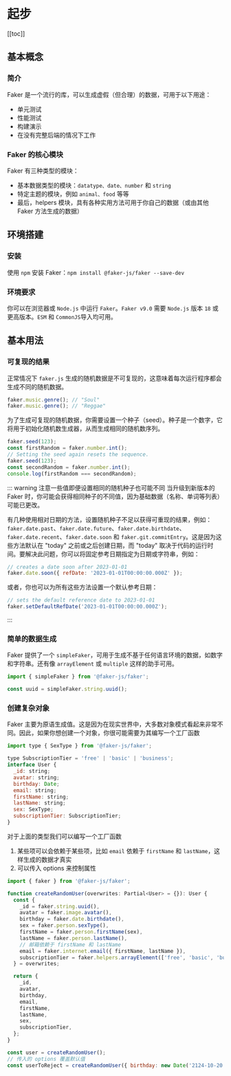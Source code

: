 # 起步

[[toc]]

## 基本概念

### 简介

Faker 是一个流行的库，可以生成虚假（但合理）的数据，可用于以下用途：

- 单元测试
- 性能测试
- 构建演示
- 在没有完整后端的情况下工作

### Faker 的核心模块

Faker 有三种类型的模块：

- 基本数据类型的模块：`datatype、date、number` 和 `string`
- 特定主题的模块，例如 `animal、food` 等等
- 最后，helpers 模块，具有各种实用方法可用于你自己的数据（或由其他 Faker 方法生成的数据）

## 环境搭建

### 安装

使用 `npm` 安装 Faker：`npm install @faker-js/faker --save-dev`

### 环境要求

你可以在浏览器或 `Node.js` 中运行 `Faker`。`Faker v9.0` 需要 `Node.js` 版本 `18` 或更高版本。`ESM` 和 `CommonJS`导入均可用。

## 基本用法

### 可复现的结果

正常情况下 `faker.js` 生成的随机数据是不可复现的，这意味着每次运行程序都会生成不同的随机数据。

```js
faker.music.genre(); // "Soul"
faker.music.genre(); // "Reggae"
```

为了生成可复现的随机数据，你需要设置一个种子（seed）。种子是一个数字，它将用于初始化随机数生成器，从而生成相同的随机数序列。

```js
faker.seed(123);
const firstRandom = faker.number.int();
// Setting the seed again resets the sequence.
faker.seed(123);
const secondRandom = faker.number.int();
console.log(firstRandom === secondRandom);
```

::: warning 注意一些值即便设置相同的随机种子也可能不同
当升级到新版本的 Faker 时，你可能会获得相同种子的不同值，因为基础数据（名称、单词等列表）可能已更改。

有几种使用相对日期的方法，设置随机种子不足以获得可重现的结果，例如：`faker.date.past`、`faker.date.future`、`faker.date.birthdate`、`faker.date.recent`、`faker.date.soon` 和 `faker.git.commitEntry`。这是因为这些方法默认在 "today" 之前或之后创建日期，而 "today" 取决于代码的运行时间。要解决此问题，你可以将固定参考日期指定为日期或字符串，例如：

```js
// creates a date soon after 2023-01-01
faker.date.soon({ refDate: '2023-01-01T00:00:00.000Z' });
```

或者，你也可以为所有这些方法设置一个默认参考日期：

```js
// sets the default reference date to 2023-01-01
faker.setDefaultRefDate('2023-01-01T00:00:00.000Z');
```

:::

### 简单的数据生成

Faker 提供了一个 `simpleFaker`，可用于生成不基于任何语言环境的数据，如数字和字符串。还有像 `arrayElement` 或 `multiple` 这样的助手可用。

```js
import { simpleFaker } from '@faker-js/faker';

const uuid = simpleFaker.string.uuid();
```

### 创建复杂对象

Faker 主要为原语生成值。这是因为在现实世界中，大多数对象模式看起来非常不同。因此，如果你想创建一个对象，你很可能需要为其编写一个工厂函数

```js
import type { SexType } from '@faker-js/faker';

type SubscriptionTier = 'free' | 'basic' | 'business';
interface User {
  _id: string;
  avatar: string;
  birthday: Date;
  email: string;
  firstName: string;
  lastName: string;
  sex: SexType;
  subscriptionTier: SubscriptionTier;
}
```

对于上面的类型我们可以编写一个工厂函数

1. 某些项可以会依赖于某些项，比如 `email` 依赖于 `firstName` 和 `lastName`，这样生成的数据才真实
2. 可以传入 options 来控制属性

```js
import { faker } from '@faker-js/faker';

function createRandomUser(overwrites: Partial<User> = {}): User {
  const {
    _id = faker.string.uuid(),
    avatar = faker.image.avatar(),
    birthday = faker.date.birthdate(),
    sex = faker.person.sexType(),
    firstName = faker.person.firstName(sex),
    lastName = faker.person.lastName(),
    // 邮箱依赖于 firstName 和 lastName
    email = faker.internet.email({ firstName, lastName }),
    subscriptionTier = faker.helpers.arrayElement(['free', 'basic', 'business']),
  } = overwrites;

  return {
    _id,
    avatar,
    birthday,
    email,
    firstName,
    lastName,
    sex,
    subscriptionTier,
  };
}

const user = createRandomUser();
// 传入的 options 覆盖默认值
const userToReject = createRandomUser({ birthday: new Date('2124-10-20') });
```
